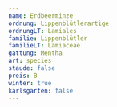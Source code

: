 ```yaml
---
name: Erdbeerminze
ordnung: Lippenblütlerartige
ordnungLT: Lamiales
familie: Lippenblütler
familieLT: Lamiaceae
gattung: Mentha
art: species
staude: false
preis: B
winter: true
karlsgarten: false
---
```

